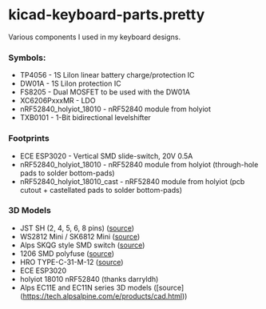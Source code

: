 # kicad-keyboard-parts.pretty

Various components I used in my keyboard designs.

### Symbols:
 * TP4056 - 1S LiIon linear battery charge/protection IC
 * DW01A - 1S LiIon protection IC
 * FS8205 - Dual MOSFET to be used with the DW01A
 * XC6206PxxxMR - LDO
 * nRF52840_holyiot_18010 - nRF52840 module from holyiot
 * TXB0101 - 1-Bit bidirectional levelshifter

### Footprints
 * ECE ESP3020 - Vertical SMD slide-switch, 20V 0.5A
 * nRF52840_holyiot_18010 - nRF52840 module from holyiot (through-hole pads to solder bottom-pads)
 * nRF52840_holyiot_18010_cast - nRF52840 module from holyiot (pcb cutout + castellated pads to solder bottom-pads)

 ### 3D Models
 * JST SH (2, 4, 5, 6, 8 pins) ([source](https://grabcad.com/library/jst-sh-smd-connectors-1/details?folder_id=3903823))
 * WS2812 Mini / SK6812 Mini ([source](https://grabcad.com/library/smd-ws2812b-led-1))
 * Alps SKQG style SMD switch ([source](https://grabcad.com/library/5mm-button-switch-1))
 * 1206 SMD polyfuse ([source](https://grabcad.com/library/0zcj0075af2e-1))
 * HRO TYPE-C-31-M-12 ([source](https://grabcad.com/library/type-c-31-m-12-1))
 * ECE ESP3020
 * holyiot 18010 nRF52840 (thanks darryldh)
 * Alps EC11E and EC11N series 3D models ([source] (https://tech.alpsalpine.com/e/products/cad.html))
